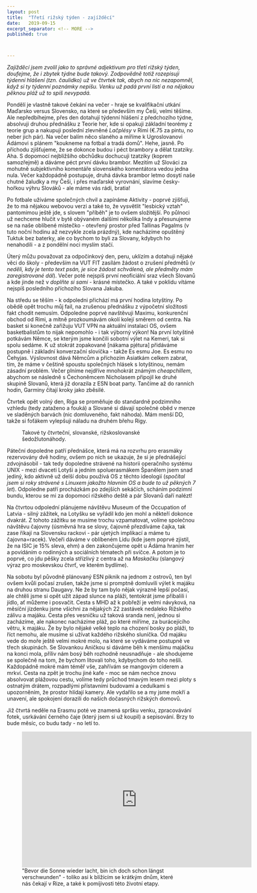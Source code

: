 ```yaml
---
layout: post
title:  "Třetí rižský týden - zajížděcí"
date:   2019-09-15
excerpt_separator: <!-- MORE -->
published: true



---
```


<p class="intro"><i><span class="dropcap">Z</span>ajížděcí jsem zvolil jako to správné adjektivum pro třetí rižský týden, doufejme, že i zbytek týdne bude takový. Zodpovědně totiž rozepisuji týdenní hlášení (tzn. čaulidko) už ve čtvrtek tak, abych na nic nezapomněl, když si ty týdenní poznámky nepíšu. Venku už padá první listí a na nějakou pěknou pláž už to spíš nevypadá.</i></p>

<!-- MORE -->

Pondělí je vlastně takové čekání na večer - hraje se kvalifikační utkání Maďarsko versus Slovensko, na které se především my Češi, velmi těšíme. Ale nepředbíhejme, přes den dotahují týdenní hlášení z předchozího týdne, absolvuji druhou přednášku z Teorie her, kde si opakuji základní teorémy z teorie grup a nakupuji poslední zlevněné _Lačplésy_ v Rimi (€.75 za pintu, no neber jich pár). Na večer balím něco slaného a míříme k Ugroslovanovi Ádámovi s plánem "koukneme na fotbal a tradá domů". Hehe, jasně. Po příchodu zjišťujeme, že se dokonce budou i péct brambory a dělat tzatziky. Aha. S dopomocí nejbližšího obchůdku dochucuji tzatziky (koprem samozřejmě) a dáváme péct první dávku brambor. Mezitím už Slováci za mohutně subjektivního komentáře slovenského komentátora vedou jedna nula. Večer každopádně postupuje, druhá dávka brambor letmo dosytí naše chutné žaludky a my Češi, i přes maďarské vyrovnání, slavíme česky-hořkou výhru Slováků - ale máme vás rádi, bratia!

Po fotbale užíváme společných chvil a zapínáme Aktivity - poprvé zjišťuji, že to má nějakou webovou verzi a také to, že vysvětlit "lesbický vztah" pantomimou ještě jde, s slovem "příběh" je to ovšem složitější. Po půlnoci už nechceme hlučit v bytě obývaném dalšími několika Indy a přesunujeme se na naše oblíbené místečko - otevřený prostor před Tallinas Pagalms (v tuto noční hodinu až nezvykle zcela prázdný), kde nacházíme opuštěný Tuktuk bez baterky, ale co bychom to byli za Slovany, kdybych ho nenahodili - a z pondělní noci myslím stačí.

Úterý můžu považovat za odpočinkový den, peru, uklízím a dotahuji nějaké věci do školy - především na VUT FIT zasílám žádost o zrušení předmětů (_v neděli, kdy je tento text psán, je sice žádost schválená, ale předměty mám zaregistrované dál_). Večer poté nejspíš první neoficiální sraz všech Slovanů  a kde jinde než v _doplňte si sami_ - krásné místečko. A také v poklidu vítáme nejspíš posledního příchozího Slovana Jakuba. 

Na středu se těším - k odpoledni přichází má první hodina lotyštiny. Po obědě opět trochu můj fail, na zrušenou přednášku z výpočetní složitosti fakt chodit nemusím. Odpoledne poprvé navštěvuji Maximu, konkurenční obchod od Rimi, a mítně prozkoumávám okolí kolejí směrem od centra. Na basket si konečně zařižuju VUT VPN na aktuální instalaci OS, ovšem basketbalistům to nijak nepomohlo - i tak výborný výkon! Na první lotyštině potkávám Němce, se kterým jsme končili sobotní výlet na Kemeri, tak si spolu sedáme. K už stokrát zopakované [nákama pjétura] přidáváme postupně i základní konverzační slovíčka - takže Es esmu Joe. Es esmu no Čehyjas. Výslovnost dává Němcům a příchozím Asiatkám celkem zabrat, tím, že máme v češtině spoustu společných hlásek s lotyštinou, nemám zásadní problém. Večer plníme nejdříve mnohokrát známým _cheapchillem_, abychom se následně s Čechoněmcem Nicholasem připojil ke druhé skupině Slovanů, která již dorazila z ESN boat party.  Tančíme až do ranních hodin, Garminy čítají kroky jako zběsilé. 

Čtvrtek opět volný den, Riga se proměňuje do standardně podzimního vzhledu (tedy zataženo a fouká) a Slované si dávají společné oběd v menze ve sladěných barvách (nic domluveného, fakt náhoda). Mám menší DD, takže si foťákem vylepšuji náladu na druhém břehu Rigy.         

 <figure>
 <img src="https://scontent.frix3-1.fna.fbcdn.net/v/t1.0-9/69879308_3035593473123719_6991425370192871424_o.jpg?_nc_cat=110&_nc_oc=AQlUqoLt4irBeR5GhPVStjEkXmUU8RyeMBB9nFpd0QUteDO7MG_j6PtReqtYzI67N98&_nc_ht=scontent.frix3-1.fna&oh=08b737358069b24fc980fdeae9bab17e&oe=5E3AF543" alt="" class="img-center"> 
   <figcaption>Takové ty čtvrteční, slovanské, rižskoslovanské šedožlutonáhody.</figcaption>
 </figure>

Páteční dopoledne patří přednášce, která má na rozvrhu pro erasmáky rezervovány dvě hodiny, ovšem po nich se ukazuje, že si je přednášející zdvojnásobil - tak tedy dopoledne strávené na historii operačního systému UNIX - mezi dvaceti Lotyši a jedním spoluerasmákem Španělem jsem snad jediný, kdo aktivně už delší dobu používá OS z těchto ideologií (_spočítal jsem si roky strávené s Linuxem jakožto hlavním OS a bude to už pěkných 7 let_). Odpoledne patří procházkám po zdejších sekáčích, scháním podzimní bundu, kterou se mi za dopomoci rižského deště a pár Slovanů daří nalézt! 

Na čtvrtou odpolední plánujeme návštěvu Museum of the Occupation of Latvia - silný zážitek, na Lotyšku se vyřádil kdo jen mohl a někteří dokonce dvakrát. Z tohoto zážitku se musíme trochu vzpamatovat, volíme společnou návštěvu čajovny (úsměvná hra se slovy, čajovně přezdíváme čajka, tak zase říkají na Slovensku rackovi - pár ujetých implikací a máme tu čajovna=racek). Večeři dáváme v oblíbeném Lidu (kde jsem poprvé zjistil, že na ISIC je 15% sleva, ehm) a den zakončujeme opět u Ádáma hraním her a povídáním o rodinných a sociálních tématech při svíčce. A potom je to poprvé, co jdu pěšky zcela střízlivý z centra až na _Maskačku_ (slangový výraz pro moskevskou čtvrť, ve kterém bydlíme).

Na sobotu byl původně plánovaný ESN piknik na jednom z ostrovů, ten byl ovšem kvůli počasí zrušen, takže jsme si promptně domluvili výlet k majáku na druhou stranu Daugavy. Ne že by tam bylo nějak výrazně lepší počasí, ale chtěli jsme si opět užít západ slunce na pláži, tentokrát jsme přibalili i jídlo, ať můžeme i posvačit. Cesta s MHD až k pobřeží je velmi návyková, na měsíční jízdenku jsme všichni za nějakých 22 zastávek nedaleko Rižského zálivu a majáku. Cesta přes vesničku už taková sranda není, jednou si zacházíme, ale nakonec nacházíme pláž, po které míříme, za burácejícího větru, k majáku. Že by bylo nějaké velké teplo na chození bosky po pláži, to říct nemohu, ale musíme si užívat každého rižského sluníčka. Od majáku vede do moře ještě velmi mokré molo, na které se vydáváme postupně ve třech skupinách. Se Slovankou Aničkou si dáváme běh k menšímu majáčku na konci mola, příliv nám bosý běh rozhodně neusnadňuje - ale shodujeme se společně na tom, že bychom litovali toho, kdybychom do toho nešli. Každopádně mokré mám téměř vše, zahřívám se mangovým ciderem a mrkví. Cesta na zpět je trochu jiné kafe - moc se nám nechce                     znovu absolvovat plážovou cestu, volíme tedy průchod tmavým lesem mezi ploty s ostnatým drátem, rozpadlými přístavními budovami a cedulkami s upozorněním, že prostor hlídají kamery. Ale vydařilo se a my jsme mokří a unavení, ale spokojení dorazili do našich dočasných rižských domovů.

Již čtvrtá neděle na Erasmu poté ve znamená spršku venku, zpracovávání fotek, usrkávání černého čaje (který jsem si už koupil) a sepisování. Brzy to bude měsíc, co budu tady - no letí to.  

<figure>
	<iframe width="610" height="360" class="img-center d-block"
	src="https://www.youtube.com/embed/pat2c33sbog"
	frameborder="0"></iframe>
	<figcaption>
		"Bevor die Sonne wieder lacht, bin ich doch schon längst verschwunden" - toliko asi k blížícím se krátkým dnům, které nás čekají v Rize, a také k pomíjivosti této životní etapy. 
	</figcaption>
</figure>